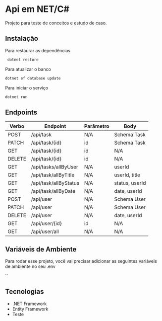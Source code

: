 
#  Api em NET/C#

Projeto para teste de conceitos e estudo de caso.


## Instalação

Para  restaurar as dependências
```bash
 dotnet restore
```

Para atualizar o banco
```bash
dotnet ef database update
```

Para  iniciar o serviço
```bash
dotnet run
```

    
## Endpoints

| Verbo  | Endpoint                | Parâmetro | Body          |
|--------|-------------------------|-----------|---------------|
| POST   | /api/task               | N/A       | Schema Task   |
| PATCH  | /api/task/{id}          | id        | Schema Task   |
| GET    | /api/task/{id}          | id        | N/A           |
| DELETE | /api/task/{id}          | id        | N/A           |
| GET    | /api/tasks/allByUser    | N/A       | userId        |
| GET    | /api/task/allByTitle    | N/A       | userId, title |
| GET    | /api/task/allByStatus   | N/A       | status, userId|
| GET    | /api/task/allByDate     | N/A       | date, userId  |
| POST   | /api/user               | N/A       | Schema User   |
| PATCH  | /api/user               | N/A       | Schema User   |
| DELETE | /api/user               | N/A       | date, userId  |
| GET    | /api/user/{id}          | id        | N/A           |
| GET    | /api/user/all           | N/A       | N/A           |


## Variáveis de Ambiente

Para rodar esse projeto, você vai precisar adicionar as seguintes variáveis de ambiente no seu .env

`` 


## Tecnologias

- .NET Framework
- Entity Framework
- Teste


